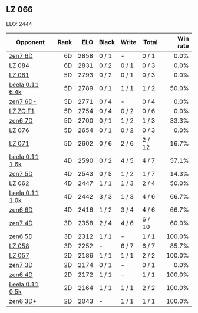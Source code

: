 ## LZ 066 ##

ELO: 2444

Opponent | Rank | ELO | Black | Write | Total | Win rate
---------|-----:|----:|-------|-------|-------|-------:
[zen7 6D](zen7%206D.md) | 6D | 2858 | 0 / 1 | - | 0 / 1 | 0.0%
[LZ 084](LZ%20084.md) | 6D | 2831 | 0 / 2 | 0 / 1 | 0 / 3 | 0.0%
[LZ 081](LZ%20081.md) | 5D | 2793 | 0 / 2 | 0 / 1 | 0 / 3 | 0.0%
[Leela 0.11 6.4k](Leela%200.11%206.4k.md) | 5D | 2789 | 0 / 1 | 1 / 1 | 1 / 2 | 50.0%
[zen7 6D-](zen7%206D-.md) | 5D | 2771 | 0 / 4 | - | 0 / 4 | 0.0%
[LZ ZQ F1](LZ%20ZQ%20F1.md) | 5D | 2754 | 0 / 4 | 0 / 2 | 0 / 6 | 0.0%
[zen6 7D](zen6%207D.md) | 5D | 2700 | 0 / 1 | 1 / 2 | 1 / 3 | 33.3%
[LZ 076](LZ%20076.md) | 5D | 2654 | 0 / 1 | 0 / 2 | 0 / 3 | 0.0%
[LZ 071](LZ%20071.md) | 5D | 2602 | 0 / 6 | 2 / 6 | 2 / 12 | 16.7%
[Leela 0.11 1.6k](Leela%200.11%201.6k.md) | 4D | 2590 | 0 / 2 | 4 / 5 | 4 / 7 | 57.1%
[zen7 5D](zen7%205D.md) | 4D | 2543 | 0 / 5 | 1 / 2 | 1 / 7 | 14.3%
[LZ 062](LZ%20062.md) | 4D | 2447 | 1 / 1 | 1 / 3 | 2 / 4 | 50.0%
[Leela 0.11 1.0k](Leela%200.11%201.0k.md) | 4D | 2442 | 3 / 3 | 1 / 3 | 4 / 6 | 66.7%
[zen6 6D](zen6%206D.md) | 4D | 2416 | 1 / 2 | 3 / 4 | 4 / 6 | 66.7%
[zen7 4D](zen7%204D.md) | 3D | 2358 | 2 / 4 | 4 / 6 | 6 / 10 | 60.0%
[zen6 5D](zen6%205D.md) | 3D | 2312 | 1 / 1 | - | 1 / 1 | 100.0%
[LZ 058](LZ%20058.md) | 3D | 2252 | - | 6 / 7 | 6 / 7 | 85.7%
[LZ 057](LZ%20057.md) | 2D | 2186 | 1 / 1 | 1 / 1 | 2 / 2 | 100.0%
[zen7 3D](zen7%203D.md) | 2D | 2174 | 0 / 1 | - | 0 / 1 | 0.0%
[zen6 4D](zen6%204D.md) | 2D | 2172 | 1 / 1 | - | 1 / 1 | 100.0%
[Leela 0.11 0.5k](Leela%200.11%200.5k.md) | 2D | 2164 | 1 / 1 | 1 / 1 | 2 / 2 | 100.0%
[zen6 3D+](zen6%203D+.md) | 2D | 2043 | - | 1 / 1 | 1 / 1 | 100.0%
